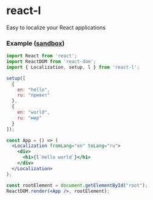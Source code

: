 # react-l

Easy to localize your React applications

### Example ([sandbox](https://codesandbox.io/s/w7pmpzzpy5))

```jsx harmony
import React from 'react';
import ReactDOM from 'react-dom';
import { Localization, setup, l } from 'react-l';

setup([
  {
    en: "hello",
    ru: "привет"
  },
  {
    en: "world",
    ru: "мир"
  }
]);

const App = () => (
  <Localization fromLang="en" toLang="ru">
    <div>
      <h1>{l`Hello world`}</h1>
    </div>
  </Localization>
);

const rootElement = document.getElementById("root");
ReactDOM.render(<App />, rootElement);
```
